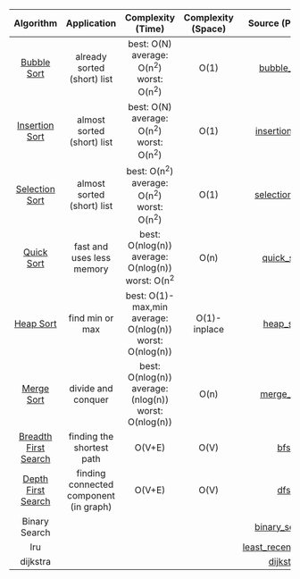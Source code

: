 |  Algorithm |  Application | Complexity (Time) | Complexity (Space) |  Source (Python) |  Source (Java) |
|:--------:|:--------:|:--------:|:--------:|:--------:|:--------:|
| [Bubble Sort](https://www.youtube.com/watch?v=gfjIKgAjiB8) | already sorted (short) list | best: O(N) </br> average: O(n<sup>2</sup>) </br> worst: O(n<sup>2</sup>) | O(1) | [bubble_sort](https://github.com/juyoung228/Evolving_Basic/blob/master/Algorithm/Source%20Code/Python/bubble_sort.ipynb) | | 
| [Insertion Sort](https://www.youtube.com/watch?v=IH_xi5SNniM&t=18s) | almost sorted (short) list | best: O(N) </br> average: O(n<sup>2</sup>) </br> worst: O(n<sup>2</sup>) | O(1) | [insertion_sort](https://github.com/juyoung228/Evolving_Basic/blob/master/Algorithm/Source%20Code/Python/insertion_sort.ipynb)| |
| [Selection Sort](https://www.youtube.com/watch?v=_MoTnAW6fs8&t=5s)| almost sorted (short) list | best: O(n<sup>2</sup>) </br> average: O(n<sup>2</sup>) </br> worst: O(n<sup>2</sup>) | O(1) | [selection_sort](https://github.com/juyoung228/Evolving_Basic/blob/master/Algorithm/Source%20Code/Python/selection_sort.ipynb) | |
| [Quick Sort](https://www.youtube.com/watch?v=KThbTw5E23w) | fast and uses less memory | best: O(nlog(n)) </br> average: O(nlog(n)) </br> worst: O(n<sup>2</sup> | O(n) | [quick_sort](https://github.com/juyoung228/Evolving_Basic/blob/master/Algorithm/Source%20Code/Python/quick_sort.ipynb) | |
| [Heap Sort](https://www.youtube.com/watch?v=WDm8a9GvQyU)| find min or max | best: O(1)-max,min </br> average: O(nlog(n)) </br> worst: O(nlog(n)) | O(1)-inplace | [heap_sort](https://github.com/juyoung228/Evolving_Basic/blob/master/Algorithm/Source%20Code/Python/heap_sort.ipynb) | |
| [Merge Sort](https://www.youtube.com/watch?v=DWZXj8WaHgA&list=PLVNY1HnUlO25sSWDr7CzVvkOF3bUgkiQQ&index=6)| divide and conquer | best: O(nlog(n)) </br> average: (nlog(n)) </br> worst: O(nlog(n))| O(n) |[merge_sort](https://github.com/juyoung228/Evolving_Basic/blob/master/Algorithm/Source%20Code/Python/merge_sort.ipynb) | |
| [Breadth First Search](https://www.youtube.com/watch?v=0v3293kcjTI&list=PLVNY1HnUlO25sSWDr7CzVvkOF3bUgkiQQ&index=18)| finding the shortest path | O(V+E) | O(V) | [bfs](https://github.com/juyoung228/Evolving_Basic/blob/master/Algorithm/Source%20Code/Python/bfs.ipynb) | |
| [Depth First Search](https://www.youtube.com/watch?v=-rcHMKIBo1E&list=PLVNY1HnUlO25sSWDr7CzVvkOF3bUgkiQQ&index=17)| finding connected component (in graph) | O(V+E)| O(V) | [dfs](https://github.com/juyoung228/Evolving_Basic/blob/master/Algorithm/Source%20Code/Python/dfs.ipynb)| |
| Binary Search | | | | [binary_search](https://github.com/juyoung228/Evolving_Basic/blob/master/Algorithm/Source%20Code/Python/binary_search.ipynb) | |
| lru | | | | [least_recently_used](https://github.com/juyoung228/Evolving_Basic/blob/master/Algorithm/Source%20Code/Python/least_recently_used.ipynb) | |
| dijkstra | | | | [dijkstra](https://github.com/juyoung228/Evolving_Basic/blob/master/Algorithm/Source%20Code/Python/dijkstra.ipynb) | |





